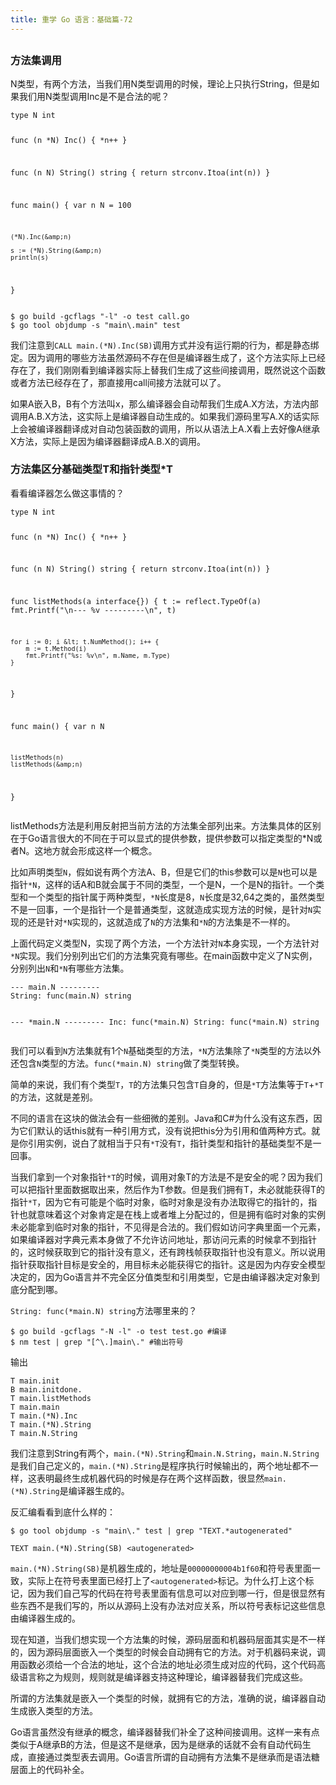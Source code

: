 ```yaml
---
title: 重学 Go 语言：基础篇-72
---
```

<article id="topicContainer" class="column_content"><h2 class="topic_title"></h2><div><h3 id="">方法集调用</h3>
<p>N类型，有两个方法，当我们用N类型调用的时候，理论上只执行String，但是如果我们用N类型调用Inc是不是合法的呢？</p>
<pre><code class="go language-go">type N int

func (n *N) Inc() {
    *n++
}

func (n N) String() string {
    return strconv.Itoa(int(n))
}

func main() {
    var n N = 100

    (*N).Inc(&amp;n)

    s := (*N).String(&amp;n)
    println(s)
}
</code></pre>
<pre><code class="bash language-bash">$ go build -gcflags "-l" -o test call.go
$ go tool objdump -s "main\.main" test
</code></pre>
<p>我们注意到<code>CALL main.(*N).Inc(SB)</code>调用方式并没有运行期的行为，都是静态绑定。因为调用的哪些方法虽然源码不存在但是编译器生成了，这个方法实际上已经存在了，我们刚刚看到编译器实际上替我们生成了这些间接调用，既然说这个函数或者方法已经存在了，那直接用call间接方法就可以了。</p>
<p>如果A嵌入B，B有个方法叫x，那么编译器会自动帮我们生成A.X方法，方法内部调用A.B.X方法，这实际上是编译器自动生成的。如果我们源码里写A.X的话实际上会被编译器翻译成对自动包装函数的调用，所以从语法上A.X看上去好像A继承X方法，实际上是因为编译器翻译成A.B.X的调用。</p>
<h3 id="tt">方法集区分基础类型T和指针类型*T</h3>
<p>看看编译器怎么做这事情的？</p>
<pre><code class="go language-go">type N int

func (n *N) Inc() {
    *n++
}

func (n N) String() string {
    return strconv.Itoa(int(n))
}

func listMethods(a interface{}) {
    t := reflect.TypeOf(a)
    fmt.Printf("\n--- %v ---------\n", t)

    for i := 0; i &lt; t.NumMethod(); i++ {
        m := t.Method(i)
        fmt.Printf("%s: %v\n", m.Name, m.Type)
    }
}

func main() {
    var n N

    listMethods(n)
    listMethods(&amp;n)
}
</code></pre>
<p>listMethods方法是利用反射把当前方法的方法集全部列出来。方法集具体的区别在于Go语言很大的不同在于可以显式的提供参数，提供参数可以指定类型的*N或者N。这地方就会形成这样一个概念。</p>
<p>比如声明类型<code>N</code>，假如说有两个方法A、B，但是它们的this参数可以是<code>N</code>也可以是指针<code>*N</code>，这样的话A和B就会属于不同的类型，一个是N，一个是N的指针。一个类型和一个类型的指针属于两种类型，<code>*N</code>长度是8，<code>N</code>长度是32,64之类的，虽然类型不是一回事，一个是指针一个是普通类型，这就造成实现方法的时候，是针对<code>N</code>实现的还是针对<code>*N</code>实现的，这就造成了<code>N</code>的方法集和<code>*N</code>的方法集是不一样的。</p>
<p>上面代码定义类型N，实现了两个方法，一个方法针对<code>N</code>本身实现，一个方法针对<code>*N</code>实现。我们分别列出它们的方法集究竟有哪些。在main函数中定义了N实例，分别列出<code>N</code>和<code>*N</code>有哪些方法集。</p>
<pre><code>--- main.N ---------
String: func(main.N) string

--- *main.N ---------
Inc: func(*main.N)
String: func(*main.N) string
</code></pre>
<p>我们可以看到<code>N</code>方法集就有1个<code>N</code>基础类型的方法，<code>*N</code>方法集除了<code>*N</code>类型的方法以外还包含<code>N</code>类型的方法。<code>func(*main.N) string</code>做了类型转换。</p>
<p>简单的来说，我们有个类型<code>T</code>，<code>T</code>的方法集只包含<code>T</code>自身的，但是<code>*T</code>方法集等于<code>T</code>+<code>*T</code>的方法，这就是差别。</p>
<p>不同的语言在这块的做法会有一些细微的差别。Java和C#为什么没有这东西，因为它们默认的话this就有一种引用方式，没有说把this分为引用和值两种方式。就是你引用实例，说白了就相当于只有<code>*T</code>没有<code>T</code>，指针类型和指针的基础类型不是一回事。</p>
<p>当我们拿到一个对象指针<code>*T</code>的时候，调用对象T的方法是不是安全的呢？因为我们可以把指针里面数据取出来，然后作为T参数。但是我们拥有T，未必就能获得T的指针<code>*T</code>，因为它有可能是个临时对象，临时对象是没有办法取得它的指针的，指针也就意味着这个对象肯定是在栈上或者堆上分配过的，但是拥有临时对象的实例未必能拿到临时对象的指针，不见得是合法的。我们假如访问字典里面一个元素，如果编译器对字典元素本身做了不允许访问地址，那访问元素的时候拿不到指针的，这时候获取到它的指针没有意义，还有跨栈帧获取指针也没有意义。所以说用指针获取指针目标是安全的，用目标未必能获得它的指针。这是因为内存安全模型决定的，因为Go语言并不完全区分值类型和引用类型，它是由编译器决定对象到底分配到哪。</p>
<p><code>String: func(*main.N) string</code>方法哪里来的？</p>
<pre><code class="bash language-bash">$ go build -gcflags "-N -l" -o test test.go #编译
$ nm test | grep "[^\.]main\." #输出符号
</code></pre>
<p>输出</p>
<pre><code>T main.init
B main.initdone.
T main.listMethods
T main.main
T main.(*N).Inc
T main.(*N).String
T main.N.String
</code></pre>
<p>我们注意到String有两个，<code>main.(*N).String</code>和<code>main.N.String</code>，<code>main.N.String</code>是我们自己定义的，<code>main.(*N).String</code>是程序执行时候输出的，两个地址都不一样，这表明最终生成机器代码的时候是存在两个这样函数，很显然<code>main.(*N).String</code>是编译器生成的。</p>
<p>反汇编看看到底什么样的：</p>
<pre><code>$ go tool objdump -s "main\." test | grep "TEXT.*autogenerated"
</code></pre>
<pre><code>TEXT main.(*N).String(SB) &lt;autogenerated&gt;
</code></pre>
<p><code>main.(*N).String(SB)</code>是机器生成的，地址是<code>00000000004b1f60</code>和符号表里面一致，实际上在符号表里面已经打上了<code>&lt;autogenerated&gt;</code>标记。为什么打上这个标记，因为我们自己写的代码在符号表里面有信息可以对应到哪一行，但是很显然有些东西不是我们写的，所以从源码上没有办法对应关系，所以符号表标记这些信息由编译器生成的。</p>
<p>现在知道，当我们想实现一个方法集的时候，源码层面和机器码层面其实是不一样的，因为源码层面嵌入一个类型的时候会自动拥有它的方法。对于机器码来说，调用函数必须给一个合法的地址，这个合法的地址必须生成对应的代码，这个代码高级语言称之为规则，规则就是编译器支持这种理论，编译器替我们完成这些。</p>
<p>所谓的方法集就是嵌入一个类型的时候，就拥有它的方法，准确的说，编译器自动生成嵌入类型的方法。</p>
<p>Go语言虽然没有继承的概念，编译器替我们补全了这种间接调用。这样一来有点类似于A继承B的方法，但是这不是继承，因为是继承的话就不会有自动代码生成，直接通过类型表去调用。Go语言所谓的自动拥有方法集不是继承而是语法糖层面上的代码补全。</p></div></article>